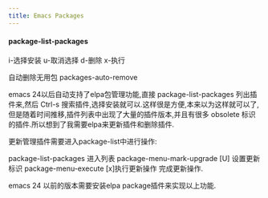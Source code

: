 ```yaml
---
title: Emacs Packages
---
```


#### package-list-packages

i-选择安装
u-取消选择
d-删除
x-执行

自动删除无用包
packages-auto-remove

emacs 24以后自动支持了elpa包管理功能,直接 package-list-packages 列出插件来,然后 Ctrl-s 搜索插件,选择安装就可以.这样很是方便,本来以为这样就可以了,但是随着时间推移,插件列表中出现了大量的插件版本,并且有很多 obsolete 标识的插件.所以想到了我需要elpa来更新插件和删除插件.
<!--more-->
更新管理插件需要进入package-list中进行操作:

package-list-packages 进入列表
package-menu-mark-upgrade [U] 设置更新标识
package-menu-execute [x]执行更新操作
完成更新操作.

emacs 24 以前的版本需要安装elpa package插件来实现以上功能.

